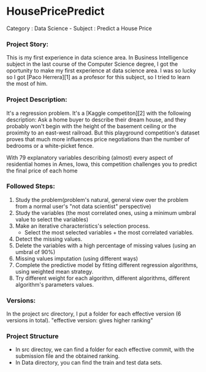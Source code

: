 # HousePricePredict
Category : Data Science - Subject : Predict a House Price

### Project Story:
This is my first experience in data science area. In Business Intelligence subject in the last course of the Computer Science
degree, I got the oportunity to make my first experience at data science area. I was so lucky so I got [Paco Herrera][1] as a profesor 
for this subject, so I tried to learn the most of him.

### Project Description:
It's a regression problem. It's a [Kaggle competiton][2] with the following description:
Ask a home buyer to describe their dream house, and they probably won't begin with the height of the basement ceiling or the proximity to an east-west railroad. But this playground competition's dataset proves that much more influences price negotiations than the number of bedrooms or a white-picket fence.

With 79 explanatory variables describing (almost) every aspect of residential homes in Ames, Iowa, this competition challenges you to predict the final price of each home

### Followed Steps:
1. Study the problem(problem's natural, general view over the problem from a normal user's "not data scientist" perspective)
2. Study the variables (the most correlated ones, using a minimum umbral value to select the variables)
3. Make an iterative characteristics's selection process.
   - Select the most selected variables + the most correlated variables.
4. Detect the missing values.
5. Delete the variables with a high percentage of missing values (using an umbral of 90%)
6. Missing values imputation (using different ways)
7. Complete the predictive model by fitting different regression algorithms, using weighted mean strategy.
8. Try different weight for each algorithm, different algorithms, different algorithm's parameters values.

### Versions:
In the project src directory, I put a folder for each effective version (6 versions in total). "effective version: gives higher ranking"

### Project Structure
- In src directoy, we can find a folder for each effective commit, with the submission file and the obtained ranking.
- In Data directory, you can find the train and test data sets.

